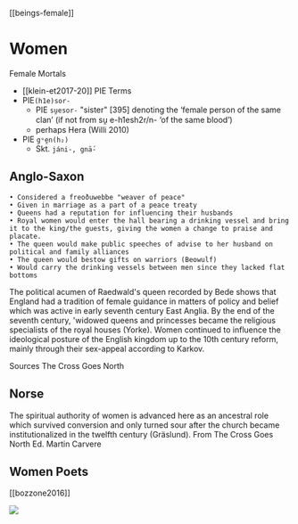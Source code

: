[[beings-female]]
# Women
Female Mortals

- [[klein-et2017-20]] PIE Terms
- PIE`(h1e)sor-`
	- PIE `su̯esor-` "sister" [395] denoting the ‘female person of the same clan’ (if not from su̯ e-h1esh2r/n- ‘of the same blood’)
	-  perhaps Hera (Willi 2010)
- PIE `gᵘ̯en(h₂)` 
	- Skt. `jáni-, gnā́-`


## Anglo-Saxon
	• Considered a freoðuwebbe "weaver of peace"
	• Given in marriage as a part of a peace treaty
	• Queens had a reputation for influencing their husbands
	• Royal women would enter the hall bearing a drinking vessel and bring it to the king/the guests, giving the women a change to praise and placate.
	• The queen would make public speeches of advise to her husband on political and family alliances
	• The queen would bestow gifts on warriors (Beowulf)
	• Would carry the drinking vessels between men since they lacked flat bottoms

The political acumen of Raedwald's queen recorded by Bede shows that England had a tradition of female guidance in matters of policy and belief which was active in early seventh century East Anglia. By the end of the seventh century, 'widowed queens and princesses became the religious specialists of the royal houses (Yorke). Women continued to influence the ideological posture of the English kingdom up to the 10th century reform, mainly through their sex-appeal according to Karkov. 


Sources
The Cross Goes North


## Norse
The spiritual authority of women is advanced here as an ancestral role which survived conversion and only turned sour after the church became institutionalized in the twelfth century (Gräslund). From The Cross Goes North Ed. Martin Carvere


## Women Poets
[[bozzone2016]]


![](a/39247.jpg)